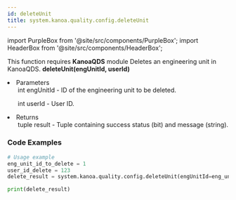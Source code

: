 ```yaml
---
id: deleteUnit
title: system.kanoa.quality.config.deleteUnit
---
```


import PurpleBox from '@site/src/components/PurpleBox';
import HeaderBox from '@site/src/components/HeaderBox';

<PurpleBox>This function requires <b>KanoaQDS</b> module</PurpleBox>
<HeaderBox header="Description">Deletes an engineering unit in KanoaQDS.</HeaderBox>
<HeaderBox header="Syntax">
    <b>deleteUnit(engUnitId, userId)</b>
    <li> Parameters <br />
        <ul>int engUnitId - ID of the engineering unit to be deleted.</ul>
        <ul>int userId - User ID.</ul>
    </li>
    <li> Returns <br />
        <ul>tuple result - Tuple containing success status (bit) and message (string).</ul>
    </li>
</HeaderBox>

### Code Examples
```python
# Usage example
eng_unit_id_to_delete = 1
user_id_delete = 123
delete_result = system.kanoa.quality.config.deleteUnit(engUnitId=eng_unit_id_to_delete, userId=user_id_delete)

print(delete_result)
